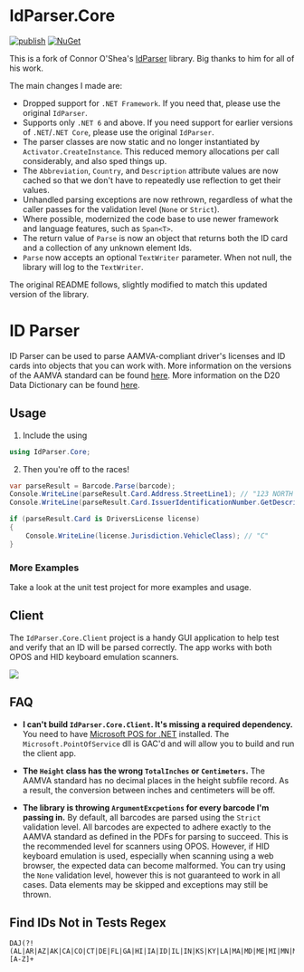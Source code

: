# IdParser.Core

[![publish](https://github.com/jonsagara/IdParser.Core/actions/workflows/build-and-publish.yml/badge.svg)](https://github.com/jonsagara/IdParser.Core/actions?query=workflow%3Apublish)
[![NuGet](https://img.shields.io/nuget/dt/IdParser.Core?label=NuGet)](https://www.nuget.org/packages/IdParser.Core/)

This is a fork of Connor O'Shea's [IdParser](https://github.com/c0shea/IdParser) library. Big thanks to him for all of his work. 

The main changes I made are:

- Dropped support for `.NET Framework`. If you need that, please use the original `IdParser`.
- Supports only `.NET 6` and above. If you need support for earlier versions of `.NET`/`.NET Core`, please use the original `IdParser`.
- The parser classes are now static and no longer instantiated by `Activator.CreateInstance`. This reduced memory allocations per call considerably,
  and also sped things up.
- The `Abbreviation`, `Country`, and `Description` attribute values are now cached so that we don't have to repeatedly use reflection to get their values.
- Unhandled parsing exceptions are now rethrown, regardless of what the caller passes for the validation level (`None` or `Strict`).
- Where possible, modernized the code base to use newer framework and language features, such as `Span<T>`.
- The return value of `Parse` is now an object that returns both the ID card and a collection of any unknown element Ids.
- `Parse` now accepts an optional `TextWriter` parameter. When not null, the library will log to the `TextWriter`.
 
The original README follows, slightly modified to match this updated version of the library.

# ID Parser

ID Parser can be used to parse AAMVA-compliant driver's licenses and ID cards into objects that you can
work with. More information on the versions of the AAMVA standard can be found [here](http://www.aamva.org/DL-ID-Card-Design-Standard/).
More information on the D20 Data Dictionary can be found [here](https://www.aamva.org/getmedia/d4c16fd8-2193-490c-a5ea-21607a3bd51a/D20-Traffic-Records-Systems-Data-Dictionary-(AMIE).pdf).

## Usage

1. Include the using
```cs
using IdParser.Core;
```

2. Then you're off to the races!

```cs
var parseResult = Barcode.Parse(barcode);
Console.WriteLine(parseResult.Card.Address.StreetLine1); // "123 NORTH STATE ST."
Console.WriteLine(parseResult.Card.IssuerIdentificationNumber.GetDescriptionOrDefault()); // "New York"

if (parseResult.Card is DriversLicense license)
{
    Console.WriteLine(license.Jurisdiction.VehicleClass); // "C"
}
```

### More Examples

Take a look at the unit test project for more examples and usage.

## Client

The ```IdParser.Core.Client``` project is a handy GUI application to help test and verify that an ID
will be parsed correctly. The app works with both OPOS and HID keyboard emulation scanners.

![](https://raw.githubusercontent.com/jonsagara/IdParser.Core/main/IdParser.Client.png)

## FAQ

* **I can't build ```IdParser.Core.Client```. It's missing a required dependency.**
  You need to have [Microsoft POS for .NET](https://www.microsoft.com/en-us/download/details.aspx?id=55758&WT.mc_id=rss_alldownloads_all)
  installed. The ```Microsoft.PointOfService``` dll is GAC'd and will allow you to build and run
  the client app.

* **The ```Height``` class has the wrong ```TotalInches``` or ```Centimeters```.**
  The AAMVA standard has no decimal places in the height subfile record.
  As a result, the conversion between inches and centimeters will be off.

* **The library is throwing `ArgumentExcpetions` for every barcode I'm passing in.**
  By default, all barcodes are parsed using the `Strict` validation level. All barcodes are expected to
  adhere exactly to the AAMVA standard as defined in the PDFs for parsing to succeed. This is the
  recommended level for scanners using OPOS. However, if HID keyboard emulation is used, especially when
  scanning using a web browser, the expected data can become malformed. You can try using the `None`
  validation level, however this is not guaranteed to work in all cases. Data elements may be skipped
  and exceptions may still be thrown.

## Find IDs Not in Tests Regex

```regex
DAJ(?!(AL|AR|AZ|AK|CA|CO|CT|DE|FL|GA|HI|IA|ID|IL|IN|KS|KY|LA|MA|MD|ME|MI|MN|MO|MS|MT|NC|ND|NH|NJ|NM|NV|NY|OH|ON|OR|PA|PE|PR|RI|SC|TN|TX|UT|VA|VT|WA|WI|WV|QC|OK|NS|NE|NB|AB|SD|DC))[A-Z]+
```
